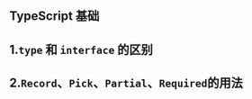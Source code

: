 TypeScript 基础
---

1.```type``` 和 ```interface``` 的区别
---



2.```Record```、```Pick```、```Partial```、```Required```的用法
---

